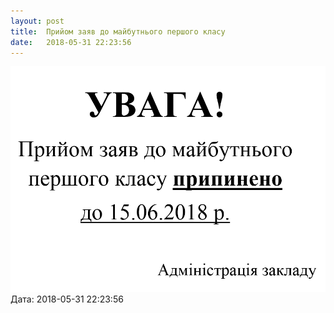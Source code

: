 ```yaml
---
layout: post
title:  Прийом заяв до майбутнього першого класу
date:   2018-05-31 22:23:56
---
```

![](/assets/tiger-1527794616.png)  
Дата: 2018-05-31 22:23:56